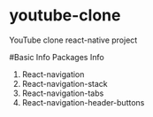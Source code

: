 # youtube-clone
YouTube clone react-native project

#Basic Info
Packages Info

1. React-navigation
2. React-navigation-stack
3. React-navigation-tabs
4. React-navigation-header-buttons
